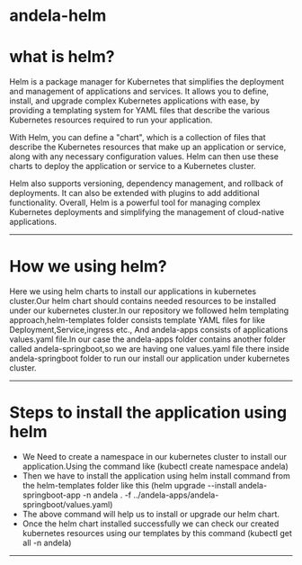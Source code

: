 # andela-helm

# what is helm?

  Helm is a package manager for Kubernetes that simplifies the deployment and management of applications and services. It allows you to define, install, and upgrade complex Kubernetes applications with ease, by providing a templating system for YAML files that describe the various Kubernetes resources required to run your application.

  With Helm, you can define a "chart", which is a collection of files that describe the Kubernetes resources that make up an application or service, along with any necessary configuration values. Helm can then use these charts to deploy the application or service to a Kubernetes cluster.

  Helm also supports versioning, dependency management, and rollback of deployments. It can also be extended with plugins to add additional functionality. Overall, Helm is a powerful tool for managing complex Kubernetes deployments and simplifying the management of cloud-native applications.

------------------------------------------------------------------------------------------------------------------------------------------------------
# How we using helm?

  Here we using helm charts to install our applications in kubernetes cluster.Our helm chart should contains needed resources to be installed under our kubernetes cluster.In our repository we followed helm templating approach,helm-templates folder consists template YAML files for like Deployment,Service,ingress etc., And andela-apps consists of applications values.yaml file.In our case the andela-apps folder contains another folder called andela-springboot,so we are having one values.yaml file there inside andela-springboot folder to run our install our application under kubernetes cluster.

------------------------------------------------------------------------------------------------------------------------------------------------------
# Steps to install the application using helm

* We Need to create a namespace in our kubernetes cluster to install our application.Using the command like (kubectl create namespace andela)
* Then we have to install the application using helm install command from the helm-templates folder like this (helm upgrade --install andela-springboot-app -n andela . -f ../andela-apps/andela-springboot/values.yaml)
* The above command will help us to install or upgrade our helm chart.
* Once the helm chart installed successfully we can check our created kubernetes resources using our templates by this command (kubectl get all -n andela)
----------------------------------------------------------------------------------------------------------------------------------------------------------


